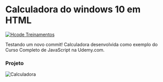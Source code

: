 # Calculadora do windows 10 em HTML

[![Hcode Treinamentos](https://www.hcode.com.br/res/img/hcode-200x100.png)](https://www.hcode.com.br)

Testando um novo commit!
Calculadora desenvolvida como exemplo do Curso Completo de JavaScript na Udemy.com.

### Projeto
![Calculadora](https://firebasestorage.googleapis.com/v0/b/hcode-com-br.appspot.com/o/calculadora-hcode-win.png?alt=media&token=218a8f2a-b800-4d03-92e8-9e493a4e949f)
